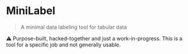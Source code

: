 # MiniLabel
> A minimal data labeling tool for tabular data

⚠️ Purpose-built, hacked-together and just a work-in-progress. This is a tool for a specific job and not generally usable.

